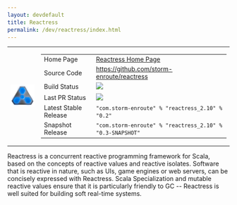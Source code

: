 ```yaml
---
layout: devdefault
title: Reactress
permalink: /dev/reactress/index.html
---
```



<table><tr>

<td><img src="/resources/images/reactress-96.png"/></td>

<td><table class="summary">
<tr>
  <td>Home Page</td>
  <td><a href="/reactress">Reactress Home Page</a></td>
</tr>
<tr>
  <td>Source Code</td>
  <td><a href="https://github.com/storm-enroute/reactress">https://github.com/storm-enroute/reactress</a></td>
</tr>
<tr>
  <td>Build Status</td>
  <td><a href="https://ci.storm-enroute.com:8080/job/public-reactress/"><img src="https://ci.storm-enroute.com:8080/buildStatus/icon?job=public-reactress"/></a></td>
</tr>
<tr>
  <td>Last PR Status</td>
  <td><a href="https://travis-ci.org/storm-enroute/reactress"><img src="https://travis-ci.org/storm-enroute/reactress.svg?branch=master"></a></td>
</tr>
<tr>
  <td>Latest Stable Release</td>
  <td><code>"com.storm-enroute" % "reactress_2.10" % "0.2"</code></td>
</tr>
<tr>
  <td>Snapshot Release</td>
  <td><code>"com.storm-enroute" % "reactress_2.10" % "0.3-SNAPSHOT"</code></td>
</tr>
</table></td>

</tr></table>


Reactress is a concurrent reactive programming framework for Scala, based on the concepts of reactive values and reactive isolates.
Software that is reactive in nature, such as UIs, game engines or web servers, can be concisely expressed with Reactress.
Scala Specialization and mutable reactive values ensure that it is particularly friendly to GC -- Reactress is well suited for building soft real-time systems.

